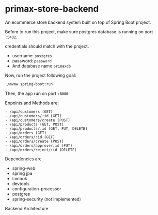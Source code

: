 # primax-store-backend

An ecommerce store backend system built on top of Spring Boot project.

Before to run this project, make sure postgres database is running on port `:5432`.

credentials should match with the project.

- username: `postgres`
- password: `password`
- And database name `primaxdb`

Now, run the project following goal:

```bash
./mvnw spring-boot:run
```

Then, the app run on port `:8080`

Enpoints and Methods are:

```http
- /api/customers (GET)
- /api/customers/:id (GET)
- /api/customers/create (POST)
- /api/products (GET, POST)
- /api/products/:id (GET, PUT, DELETE)
- /api/orders (GET)
- /api/orders/:id (GET)
- /api/orders/create (POST)
- /api/orders/approve/:id (PUT)
- /api/orders/reject/:id (DELETE)
```

Dependencies are

- spring-web
- spring jpa
- lombok
- devtools
- configuration-processor
- postgres
- spring-security (not implemented)

Backend Architecture
